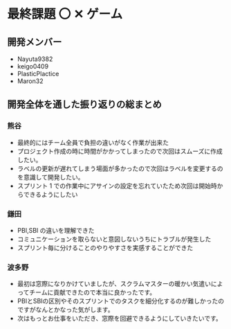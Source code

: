 # 最終課題 〇 ✕ ゲーム

## 開発メンバー

- Nayuta9382
- keigo0409
- PlasticPlactice
- Maron32

## 開発全体を通した振り返りの総まとめ

### 熊谷

- 最終的にはチーム全員で負担の違いがなく作業が出来た
- プロジェクト作成の時に時間がかかってしまったので次回はスムーズに作成したい。
- ラベルの更新が遅れてしまう場面が多かったので次回はラベルを変更するのを意識して開発したい。
- スプリント 1 での作業中にアサインの設定を忘れていたため次回は開始時からできるようにしたい

### 鎌田

- PBI,SBI の違いを理解できた
- コミュニケーションを取らないと意図しないうちにトラブルが発生した
- スプリント毎に分けることのやりやすさを実感することができた

### 波多野

- 最初は窓際になりかけていましたが、スクラムマスターの暖かい気遣いによってチームに貢献できたので本当に良かったです。
- PBIとSBIの区別やそのスプリントでのタスクを細分化するのが難しかったのですがなんとかなった気がします。
- 次はもっとお仕事をいただき、窓際を回避できるようにしていきたいです。